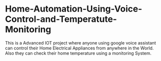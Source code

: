 # Home-Automation-Using-Voice-Control-and-Temperatute-Monitoring
This is a Advanced IOT project where anyone using google voice assistant can control their Home Electrical Appliances from anywhere in the World. Also they can check their home temperature using a monitoring System.
